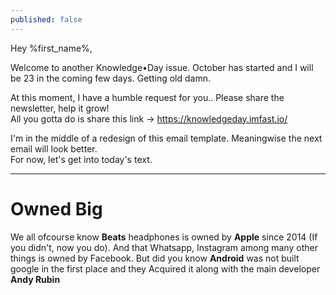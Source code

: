 ```yaml
---
published: false
---
```

Hey %first_name%,

Welcome to another Knowledge•Day issue. October has started and I will be 23 in the coming few days. Getting old damn.  

At this moment, I have a humble request for you.. Please share the newsletter, help it grow!  
All you gotta do is share this link -> <https://knowledgeday.imfast.io/>

I'm in the middle of a redesign of this email template. Meaningwise the next email will look better.  
For now, let's get into today's text.

-----

# Owned Big

We all ofcourse know **Beats** headphones is owned by **Apple** since 2014 (If you didn't, now you do). And that Whatsapp, Instagram among many other things is owned by Facebook. But did you know **Android** was not built google in the first place and they Acquired it along with the main developer **Andy Rubin**